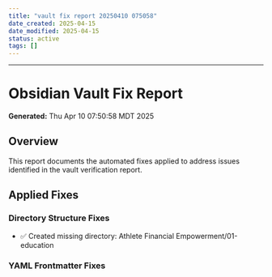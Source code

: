 ```yaml
---
title: "vault fix report 20250410 075058"
date_created: 2025-04-15
date_modified: 2025-04-15
status: active
tags: []
---
```


---

# Obsidian Vault Fix Report
**Generated:** Thu Apr 10 07:50:58 MDT 2025

## Overview
This report documents the automated fixes applied to address issues identified in the vault verification report.

## Applied Fixes

### Directory Structure Fixes
- ✅ Created missing directory: Athlete Financial Empowerment/01-education
### YAML Frontmatter Fixes
